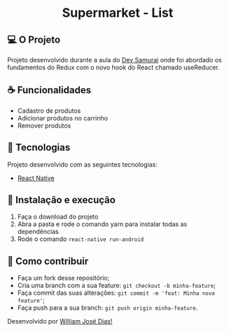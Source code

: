 <h1 align="center">Supermarket - List</h1>

## 💻 O Projeto
Projeto desenvolvido durante a aula do [Dev Samurai](https://www.linkedin.com/school/dev-samurai/) onde foi abordado os fundamentos do Redux com o novo hook do React chamado useReducer.

## ☕ Funcionalidades
- Cadastro de produtos
- Adicionar produtos no carrinho
- Remover produtos

## :pushpin: Tecnologias
Projeto desenvolvido com as seguintes tecnologias:
- [React Native](https://facebook.github.io/react-native/)

## 🚀 Instalação e execução
1. Faça o download do projeto
2. Abra a pasta e rode o comando yarn para instalar todas as dependências
3. Rode o comando `react-native run-android`

## 🤔 Como contribuir

- Faça um fork desse repositório;
- Cria uma branch com a sua feature: `git checkout -b minha-feature`;
- Faça commit das suas alterações: `git commit -m 'feat: Minha nova feature'`;
- Faça push para a sua branch: `git push origin minha-feature`.

Desenvolvido por [William José Dias!](https://github.com/WilliamWJD)